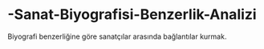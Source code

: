 # -Sanat-Biyografisi-Benzerlik-Analizi
Biyografi benzerliğine göre sanatçılar arasında bağlantılar kurmak.
